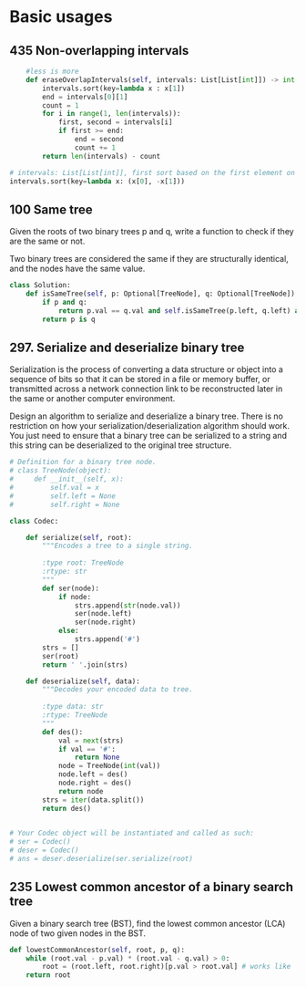 # Basic usages

## 435 Non-overlapping intervals

```python
    #less is more
    def eraseOverlapIntervals(self, intervals: List[List[int]]) -> int:
        intervals.sort(key=lambda x : x[1])
        end = intervals[0][1]
        count = 1
        for i in range(1, len(intervals)):
            first, second = intervals[i]
            if first >= end:
                end = second
                count += 1
        return len(intervals) - count

```

```python
# intervals: List[List[int]], first sort based on the first element on assending order, if equal, then sort on second element by descending order
intervals.sort(key=lambda x: (x[0], -x[1]))
```

## 100 Same tree

Given the roots of two binary trees p and q, write a function to check if they are the same or not.

Two binary trees are considered the same if they are structurally identical, and the nodes have the same value.

```python
class Solution:
    def isSameTree(self, p: Optional[TreeNode], q: Optional[TreeNode]) -> bool:
        if p and q:
            return p.val == q.val and self.isSameTree(p.left, q.left) and self.isSameTree(p.right, q.right)
        return p is q

```

## 297. Serialize and deserialize binary tree

Serialization is the process of converting a data structure or object into a sequence of bits so that it can be stored in a file or memory buffer, or transmitted across a network connection link to be reconstructed later in the same or another computer environment.

Design an algorithm to serialize and deserialize a binary tree. There is no restriction on how your serialization/deserialization algorithm should work. You just need to ensure that a binary tree can be serialized to a string and this string can be deserialized to the original tree structure.

```python
# Definition for a binary tree node.
# class TreeNode(object):
#     def __init__(self, x):
#         self.val = x
#         self.left = None
#         self.right = None

class Codec:

    def serialize(self, root):
        """Encodes a tree to a single string.
        
        :type root: TreeNode
        :rtype: str
        """
        def ser(node):
            if node:
                strs.append(str(node.val))
                ser(node.left)
                ser(node.right)
            else:
                strs.append('#')
        strs = []
        ser(root)
        return ' '.join(strs)

    def deserialize(self, data):
        """Decodes your encoded data to tree.
        
        :type data: str
        :rtype: TreeNode
        """
        def des():
            val = next(strs)
            if val == '#':
                return None
            node = TreeNode(int(val))
            node.left = des()
            node.right = des()
            return node
        strs = iter(data.split())
        return des()
        

# Your Codec object will be instantiated and called as such:
# ser = Codec()
# deser = Codec()
# ans = deser.deserialize(ser.serialize(root)
```

## 235 Lowest common ancestor of a binary search tree

Given a binary search tree (BST), find the lowest common ancestor (LCA) node of two given nodes in the BST.

```python
def lowestCommonAncestor(self, root, p, q):
    while (root.val - p.val) * (root.val - q.val) > 0:
        root = (root.left, root.right)[p.val > root.val] # works like `? :` in java
    return root
```
